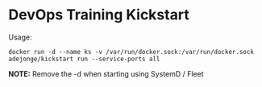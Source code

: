 # DevOps Training Kickstart

Usage:
```
docker run -d --name ks -v /var/run/docker.sock:/var/run/docker.sock adejonge/kickstart run --service-ports all
```

**NOTE:** Remove the -d when starting using SystemD / Fleet
